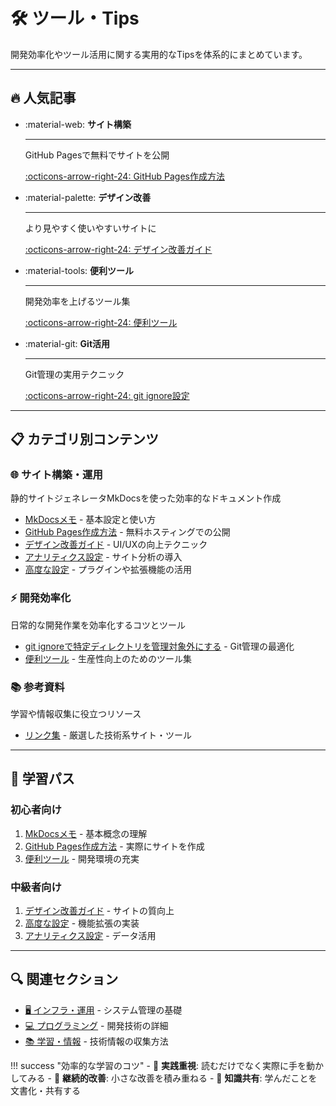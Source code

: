 # 🛠️ ツール・Tips

開発効率化やツール活用に関する実用的なTipsを体系的にまとめています。

---

## 🔥 人気記事

<div class="grid cards" markdown>

-   :material-web: **サイト構築**

    ---

    GitHub Pagesで無料でサイトを公開

    [:octicons-arrow-right-24: GitHub Pages作成方法](Mkdocs/mkdocsを使ったGitHubPages.md)

-   :material-palette: **デザイン改善**

    ---

    より見やすく使いやすいサイトに

    [:octicons-arrow-right-24: デザイン改善ガイド](Mkdocs/デザイン改善ガイド.md)

-   :material-tools: **便利ツール**

    ---

    開発効率を上げるツール集

    [:octicons-arrow-right-24: 便利ツール](便利ツール.md)

-   :material-git: **Git活用**

    ---

    Git管理の実用テクニック

    [:octicons-arrow-right-24: git ignore設定](git%20ignoreで特定ディレクトリを管理対象外にする.md)

</div>

---

## 📋 カテゴリ別コンテンツ

### 🌐 サイト構築・運用
静的サイトジェネレータMkDocsを使った効率的なドキュメント作成

- [MkDocsメモ](Mkdocs/mkdocsメモ.md) - 基本設定と使い方
- [GitHub Pages作成方法](Mkdocs/mkdocsを使ったGitHubPages.md) - 無料ホスティングでの公開
- [デザイン改善ガイド](Mkdocs/デザイン改善ガイド.md) - UI/UXの向上テクニック
- [アナリティクス設定](Mkdocs/アナリティクス設定.md) - サイト分析の導入
- [高度な設定](Mkdocs/高度な設定.md) - プラグインや拡張機能の活用

### ⚡ 開発効率化
日常的な開発作業を効率化するコツとツール

- [git ignoreで特定ディレクトリを管理対象外にする](git%20ignoreで特定ディレクトリを管理対象外にする.md) - Git管理の最適化
- [便利ツール](便利ツール.md) - 生産性向上のためのツール集

### 📚 参考資料
学習や情報収集に役立つリソース

- [リンク集](リンク集.md) - 厳選した技術系サイト・ツール

---

## 🎯 学習パス

### 初心者向け
1. [MkDocsメモ](Mkdocs/mkdocsメモ.md) - 基本概念の理解
2. [GitHub Pages作成方法](Mkdocs/mkdocsを使ったGitHubPages.md) - 実際にサイトを作成
3. [便利ツール](便利ツール.md) - 開発環境の充実

### 中級者向け
1. [デザイン改善ガイド](Mkdocs/デザイン改善ガイド.md) - サイトの質向上
2. [高度な設定](Mkdocs/高度な設定.md) - 機能拡張の実装
3. [アナリティクス設定](Mkdocs/アナリティクス設定.md) - データ活用

---

## 🔍 関連セクション

- [🖥️ インフラ・運用](../Infrastructure/index.md) - システム管理の基礎
- [💻 プログラミング](../Programming/index.md) - 開発技術の詳細
- [📚 学習・情報](../Info/index.md) - 技術情報の収集方法

!!! success "効率的な学習のコツ"
    - 📝 **実践重視**: 読むだけでなく実際に手を動かしてみる
    - 🔄 **継続的改善**: 小さな改善を積み重ねる
    - 🤝 **知識共有**: 学んだことを文書化・共有する